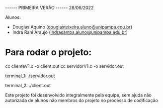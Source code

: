 ------ PRIMEIRA VERÃO ------
28/06/2022

Alunos: 
- Douglas Aquino (douglasteixeira.aluno@unipampa.edu.br)
- Indra Rani Araujo (indrasantos.aluno@unipampa.edu.br)

# Para rodar o projeto: 
cc clienteV1.c -o client.out
cc servidorV1.c -o servidor.out

terminal_1:
./servidor.out

terminal_2:
./client.out

Este projeto foi desenvolvido integralmente pela equipe, sem ajuda não autorizada de alunos não membros do projeto no processo de codificação
